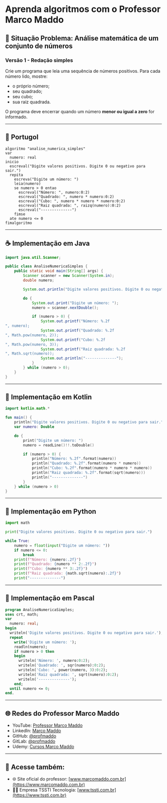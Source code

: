 
# Aprenda algoritmos com o Professor Marco Maddo

## 🧠 Situação Problema: Análise matemática de um conjunto de números

### Versão 1 - Redação simples
Crie um programa que leia uma sequência de números positivos. Para cada número lido, mostre:
- o próprio número;
- seu quadrado;
- seu cubo;
- sua raiz quadrada.

O programa deve encerrar quando um número **menor ou igual a zero** for informado.

---

## 💬 Portugol

```portugol
algoritmo "analise_numerica_simples"
var
  numero: real
inicio
  escreval("Digite valores positivos. Digite 0 ou negativo para sair.")
  repita
    escreva("Digite um número: ")
    leia(numero)
    se numero > 0 entao
      escreval("Número: ", numero:0:2)
      escreval("Quadrado: ", numero * numero:0:2)
      escreval("Cubo: ", numero * numero * numero:0:2)
      escreval("Raiz quadrada: ", raizq(numero):0:2)
      escreval("--------------")
    fimse
  ate numero <= 0
fimalgoritmo
```

---

## ☕ Implementação em Java

```java
import java.util.Scanner;

public class AnaliseNumericaSimples {
    public static void main(String[] args) {
        Scanner scanner = new Scanner(System.in);
        double numero;

        System.out.println("Digite valores positivos. Digite 0 ou negativo para sair.");

        do {
            System.out.print("Digite um número: ");
            numero = scanner.nextDouble();

            if (numero > 0) {
                System.out.printf("Número: %.2f
", numero);
                System.out.printf("Quadrado: %.2f
", Math.pow(numero, 2));
                System.out.printf("Cubo: %.2f
", Math.pow(numero, 3));
                System.out.printf("Raiz quadrada: %.2f
", Math.sqrt(numero));
                System.out.println("--------------");
            }
        } while (numero > 0);
    }
}
```

---

## 💙 Implementação em Kotlin

```kotlin
import kotlin.math.*

fun main() {
    println("Digite valores positivos. Digite 0 ou negativo para sair.")
    var numero: Double

    do {
        print("Digite um número: ")
        numero = readLine()!!.toDouble()

        if (numero > 0) {
            println("Número: %.2f".format(numero))
            println("Quadrado: %.2f".format(numero * numero))
            println("Cubo: %.2f".format(numero * numero * numero))
            println("Raiz quadrada: %.2f".format(sqrt(numero)))
            println("--------------")
        }
    } while (numero > 0)
}
```

---

## 🐍 Implementação em Python

```python
import math

print("Digite valores positivos. Digite 0 ou negativo para sair.")

while True:
    numero = float(input("Digite um número: "))
    if numero <= 0:
        break
    print(f"Número: {numero:.2f}")
    print(f"Quadrado: {numero ** 2:.2f}")
    print(f"Cubo: {numero ** 3:.2f}")
    print(f"Raiz quadrada: {math.sqrt(numero):.2f}")
    print("--------------")
```

---

## 🧙 Implementação em Pascal

```pascal
program AnaliseNumericaSimples;
uses crt, math;
var
  numero: real;
begin
  writeln('Digite valores positivos. Digite 0 ou negativo para sair.');
  repeat
    write('Digite um número: ');
    readln(numero);
    if numero > 0 then
    begin
      writeln('Número: ', numero:0:2);
      writeln('Quadrado: ', sqr(numero):0:2);
      writeln('Cubo: ', power(numero, 3):0:2);
      writeln('Raiz quadrada: ', sqrt(numero):0:2);
      writeln('--------------');
    end;
  until numero <= 0;
end.
```

---

## 🌐 Redes do Professor Marco Maddo

- YouTube: [Professor Marco Maddo](https://www.youtube.com/@ProfessorMarcoMaddo)
- LinkedIn: [Marco Maddo](https://www.linkedin.com/in/marcomaddo/)
- GitHub: [@profmaddo](https://github.com/profmaddo)
- GitLab: [@profmaddo](https://gitlab.com/profmaddo)
- Udemy: [Cursos Marco Maddo](https://www.udemy.com/user/marcomaddo/)

---

## 🚀 Acesse também:

- 🌐 Site oficial do professor: [www.marcomaddo.com.br](https://www.marcomaddo.com.br)
- 🧑‍💼 Empresa TSSTI Tecnologia: [www.tssti.com.br](https://www.tssti.com.br)
